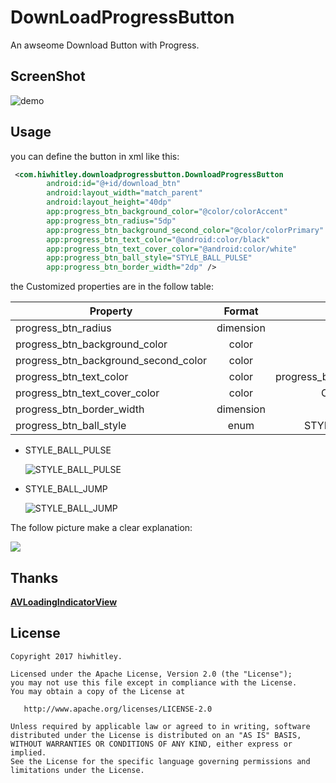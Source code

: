 # DownLoadProgressButton

An awseome Download Button with Progress.

## ScreenShot

![demo](http://ww1.sinaimg.cn/large/8e985f95gy1fczixyzo6dg207i0dcgov)

## Usage

you can define the button in xml like this:

```xml
 <com.hiwhitley.downloadprogressbutton.DownloadProgressButton
        android:id="@+id/download_btn"
        android:layout_width="match_parent"
        android:layout_height="40dp"
        app:progress_btn_background_color="@color/colorAccent"
        app:progress_btn_radius="5dp"
        app:progress_btn_background_second_color="@color/colorPrimary"
        app:progress_btn_text_color="@android:color/black"
        app:progress_btn_text_cover_color="@android:color/white"
        app:progress_btn_ball_style="STYLE_BALL_PULSE"
        app:progress_btn_border_width="2dp" />
```

the Customized properties are in the follow table:

| Property                             |  Format   |            Default            |
| ------------------------------------ | :-------: | :---------------------------: |
| progress_btn_radius                  | dimension |              0dp              |
| progress_btn_background_color        |   color   |            #3385FF            |
| progress_btn_background_second_color |   color   |            #E8E8E8            |
| progress_btn_text_color              |   color   | progress_btn_background_color |
| progress_btn_text_cover_color        |   color   |          Color.WHITE          |
| progress_btn_border_width            | dimension |              2dp              |
| progress_btn_ball_style              |   enum    |       STYLE_BALL_JUMP       |

- STYLE_BALL_PULSE

  ![STYLE_BALL_PULSE](http://ww1.sinaimg.cn/large/8e985f95gy1fczk9mvv8zg203m01idgg)

- STYLE_BALL_JUMP

  ![STYLE_BALL_JUMP](http://ww1.sinaimg.cn/large/8e985f95gy1fczk9mtb38g203s022wfa)

 The follow picture make a clear explanation:

 ![](http://ww1.sinaimg.cn/mw690/8e985f95gy1fczjrgbxndj20s90g7mzv)

## Thanks

[**AVLoadingIndicatorView**](https://github.com/81813780/AVLoadingIndicatorView)

## License

    Copyright 2017 hiwhitley.

    Licensed under the Apache License, Version 2.0 (the "License");
    you may not use this file except in compliance with the License.
    You may obtain a copy of the License at

       http://www.apache.org/licenses/LICENSE-2.0

    Unless required by applicable law or agreed to in writing, software
    distributed under the License is distributed on an "AS IS" BASIS,
    WITHOUT WARRANTIES OR CONDITIONS OF ANY KIND, either express or implied.
    See the License for the specific language governing permissions and
    limitations under the License.